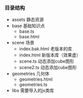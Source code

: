 ### 目录结构
* assets 静态资源
* base 基础知识点
  * base.ts
  * base.html
* scene 场景
  * index.bak.html 老版本的库
  * index.html 新版本库（效果虚）
  * scene.ts 动态添加cube图形
  * scene2.ts 动态添加cube图形
* geometries 几何体
  * geometries.html
  * geometries.ts
* libs 需要导入的js类库
